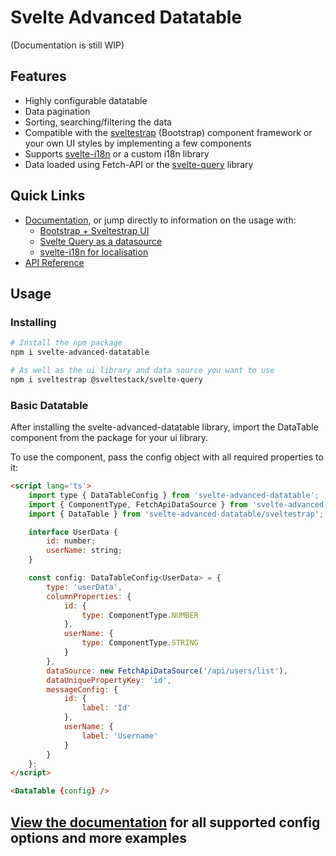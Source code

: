 # Svelte Advanced Datatable

(Documentation is still WIP)

## Features

* Highly configurable datatable
* Data pagination
* Sorting, searching/filtering the data
* Compatible with the [sveltestrap](https://sveltestrap.js.org) (Bootstrap) component framework or your own UI styles by
implementing a few components
* Supports [svelte-i18n](https://github.com/kaisermann/svelte-i18n) or a custom i18n library
* Data loaded using Fetch-API or the [svelte-query](https://github.com/SvelteStack/svelte-query) library

## Quick Links

* [Documentation](https://svelte-advanced-datatable.pages.dev/docs), or jump directly to information on the usage with:
  * [Bootstrap + Sveltestrap UI](https://svelte-advanced-datatable.pages.dev/docs/getting-started/quick-start)
  * [Svelte Query as a datasource](https://svelte-advanced-datatable.pages.dev/docs/configuration/data-sources#using-svelte-query)
  * [svelte-i18n for localisation](https://svelte-advanced-datatable.pages.dev)
* [API Reference](https://svelte-advanced-datatable.pages.dev/api-reference)

## Usage

### Installing

```bash
# Install the npm package
npm i svelte-advanced-datatable

# As well as the ui library and data source you want to use
npm i sveltestrap @sveltestack/svelte-query
```

### Basic Datatable

After installing the svelte-advanced-datatable library, import the DataTable component from the package for your ui
library.

To use the component, pass the config object with all required properties to it:

```html
<script lang='ts'>
	import type { DataTableConfig } from 'svelte-advanced-datatable';
	import { ComponentType, FetchApiDataSource } from 'svelte-advanced-datatable';
	import { DataTable } from 'svelte-advanced-datatable/sveltestrap';

	interface UserData {
		id: number;
		userName: string;
	}

	const config: DataTableConfig<UserData> = {
		type: 'userData',
		columnProperties: {
			id: {
				type: ComponentType.NUMBER
			},
			userName: {
				type: ComponentType.STRING
			}
		},
		dataSource: new FetchApiDataSource('/api/users/list'),
		dataUniquePropertyKey: 'id',
		messageConfig: {
			id: {
				label: 'Id'
			},
			userName: {
				label: 'Username'
			}
		}
	};
</script>

<DataTable {config} />
```

## [View the documentation](https://svelte-advanced-datatable.pages.dev/docs) for all supported config options and more examples
